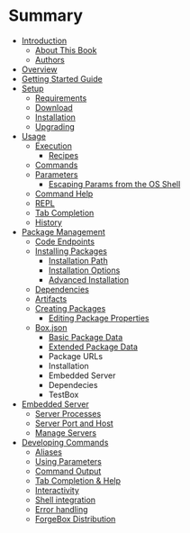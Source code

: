 # Summary

* [Introduction](README.md)
   * [About This Book](introduction/about_this_book.md)
   * [Authors](introduction/authors.md)
* [Overview](overview/overview.md)
* [Getting Started Guide](getting_started_guide.md)
* [Setup](setup/setup.md)
   * [Requirements](setup/requirements.md)
   * [Download](setup/download.md)
   * [Installation](setup/installation.md)
   * [Upgrading](setup/upgrading.md)
* [Usage](usage/usage.md)
   * [Execution](usage/execution.md)
       * [Recipes](recipes.md)
   * [Commands](usage/commands.md)
   * [Parameters](usage/parameters.md)
       * [Escaping Params from the OS Shell](escaping_params_from_the_os_shell.md)
   * [Command Help](command_help.md)
   * [REPL](repl.md)
   * [Tab Completion](usage/tab_completion.md)
   * [History](usage/history.md)
* [Package Management](packages/package_management.md)
   * [Code Endpoints](packages/code_endpoints.md)
   * [Installing Packages](packages/installing_packages.md)
       * [Installation Path](installation_path.md)
       * [Installation Options](installation_options.md)
       * [Advanced Installation](advanced_installation.md)
   * [Dependencies](packages/dependencies.md)
   * [Artifacts](packages/artifacts.md)
   * [Creating Packages](packages/creating_packages.md)
       * [Editing Package Properties](editing_package_properties.md)
   * [Box.json](packages/boxjson.md)
       * [Basic Package Data](basic_package_data.md)
       * [Extended Package Data](extended_package_data.md)
       * Package URLs
       * Installation
       * Embedded Server
       * Dependecies
       * TestBox
* [Embedded Server](embedded_server.md)
   * [Server Processes](server_processes.md)
   * [Server Port and Host](server_port_and_host.md)
   * [Manage Servers](manage_servers.md)
* [Developing Commands](developing_commands/developing_commands.md)
   * [Aliases](aliases.md)
   * [Using Parameters](using_parameters.md)
   * [Command Output](command_output.md)
   * [Tab Completion & Help](tab_completion_&_help.md)
   * [Interactivity](interactivity.md)
   * [Shell integration](shell_integration.md)
   * [Error handling](error_handling.md)
   * [ForgeBox Distribution](forgebox_distribution.md)

